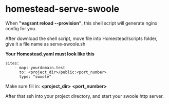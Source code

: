 # homestead-serve-swoole
When **"vagrant reload --provision"**, this shell script will generate nginx config for you.

After download the shell script, move file into Homestead/scripts folder, give it a file name as serve-swoole.sh



**Your Homestead.yaml must look like this**
```
sites:
    - map: yourdomain.test
      to: <project_dir>/public:<port_number>
      type: "swoole"
```


Make sure fill in:
**<project_dir>** **<port_number>**


After that ssh into your project directory, and start your swoole http server.
